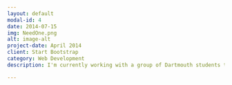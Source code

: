 ```yaml
---
layout: default
modal-id: 4
date: 2014-07-15
img: NeedOne.png
alt: image-alt
project-date: April 2014
client: Start Bootstrap
category: Web Development
description: I'm currently working with a group of Dartmouth students to develop an iOS/Android application that will ease coordination of Dartmouth activities ranging from meals to pong to hikes to workouts. I've been responsible for backend database implementation (Django) and front-end Android application development. Take a look at my <a href="https://gist.github.com/danignibus/2d57237bbe2966f17193.js">gist</a> for my Needone backend Django work!

---
```

